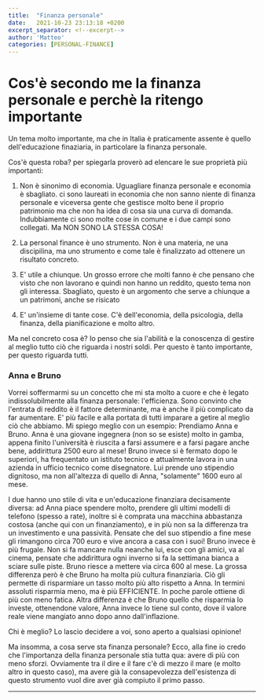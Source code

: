 ```yaml
---
title:  "Finanza personale"
date:   2021-10-23 23:13:18 +0200
excerpt_separator: <!--excerpt-->
author: 'Matteo'
categories: [PERSONAL-FINANCE]
---
```


<!--excerpt-->
# Cos'è secondo me la finanza personale e perchè la ritengo importante

Un tema molto importante, ma che in Italia è praticamente assente è quello dell'educazione finaziaria, in particolare la finanza personale. 

Cos'è questa roba?
per spiegarla proverò ad elencare le sue proprietà più importanti:

1) Non è sinonimo di economia.
    Uguagliare finanza personale e economia è sbagliato. ci sono laureati in economia che non sanno niente di finanza personale e viceversa gente che gestisce molto bene il proprio patrimonio ma che non ha idea di cosa sia una curva di domanda.
    Indubbiamente ci sono molte cose in comune e i due campi sono collegati. Ma NON SONO LA STESSA COSA!

2) La personal finance è uno strumento.
    Non è una materia, ne una discipilina, ma uno strumento e come tale è finalizzato ad ottenere un risultato concreto.

3) E' utile a chiunque.
    Un grosso errore che molti fanno è che pensano che visto che non lavorano e quindi non hanno un reddito, questo tema non gli interessa. Sbagliato, questo è un argomento che serve a chiunque a un patrimoni, anche se risicato

4) E' un'insieme di tante cose.
    C'è dell'economia, della psicologia, della finanza, della pianificazione e molto altro. 


Ma nel concreto cosa è?
Io penso che sia l'abilità e la conoscenza di gestire al meglio tutto ciò che riguarda i nostri soldi.
Per questo è tanto importante, per questo riguarda tutti.


### Anna e Bruno

Vorrei soffermarmi su un concetto che mi sta molto a cuore e che è legato indissolubilmente alla finanza personale: l'efficienza.
Sono convinto che l'entrata di reddito è il fattore determinante, ma è anche il più complicato da far aumentare. E' più facile e alla portata di tutti imparare a getire al meglio ciò che abbiamo.
Mi spiego meglio con un esempio:
Prendiamo Anna e Bruno. Anna è una giovane ingegnera (non so se esiste) molto in gamba, appena finito l'università è riuscita a farsi assumere e a farsi pagare anche bene, addirittura 2500 euro al mese! Bruno invece si è fermato dopo le superiori, ha frequentato un istituto tecnico e attualmente lavora in una azienda in ufficio tecnico come disegnatore. Lui prende uno stipendio dignitoso, ma non all'altezza di quello di Anna, "solamente" 1600 euro al mese. 

I due hanno uno stile di vita e un'educazione finanziara decisamente diversa: ad Anna piace spendere molto, prendere gli ultimi modelli di telefono (spesso a rate), inoltre si è comprata una macchina abbastanza costosa (anche qui con un finanziamento), e in più non sa la differenza tra un investimento e una passività. Pensate che del suo stipendio a fine mese gli rimangono circa 700 euro e vive ancora a casa con i suoi!
Bruno invece è più frugale. Non si fa mancare nulla neanche lui, esce con gli amici, va al cinema, pensate che addirittura ogni inverno si fa la settimana bianca a sciare sulle piste. Bruno riesce a mettere via circa 600 al mese. La grossa differenza però è che Bruno ha molta più cultura finanziaria. Ciò gli permette di risparmiare un tasso molto più alto rispetto a Anna. In termini assoluti risparmia meno, ma è più EFFICIENTE. In poche parole ottiene di più con meno fatica.
Altra differenza è che Bruno quello che risparmia lo investe, ottenendone valore, Anna invece lo tiene sul conto, dove il valore reale viene mangiato anno dopo anno dall'inflazione.

Chi è meglio? Lo lascio decidere a voi, sono aperto a qualsiasi opinione!


Ma insomma, a cosa serve sta finanza personale?
Ecco, alla fine io credo che l'importanza della finanza personale stia tutta qua: avere di più con meno sforzi.
Ovviamente tra il dire e il fare c'è di mezzo il mare (e molto altro in questo caso), ma avere già la consapevolezza dell'esistenza di questo strumento vuol dire aver già compiuto il primo passo.

---
